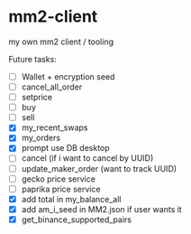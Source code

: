 # mm2-client
my own mm2 client / tooling

Future tasks:

- [ ] Wallet + encryption seed
- [ ] cancel_all_order
- [ ] setprice
- [ ] buy
- [ ] sell  
- [x] my_recent_swaps
- [x] my_orders
- [x] prompt use DB desktop
- [ ] cancel (if i want to cancel by UUID)
- [ ] update_maker_order (want to track UUID)
- [ ] gecko price service
- [ ] paprika price service
- [x] add total in my_balance_all
- [x] add am_i_seed in MM2.json if user wants it  
- [x] get_binance_supported_pairs